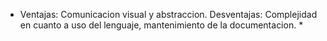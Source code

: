 * Ventajas: Comunicacion visual y abstraccion.
  Desventajas: Complejidad en cuanto a uso del lenguaje, mantenimiento de la documentacion. *